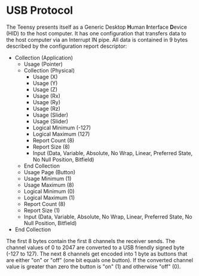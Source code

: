 # USB Protocol

The Teensy presents itself as a Generic Desktop **H**uman **I**nterface **D**evice (HID) to the host computer. It has one configuration that transfers data to the host computer via an Interrupt IN pipe. All data is contained in 9 bytes described by the configuration report descriptor:

* Collection (Application)    
	* Usage (Pointer)    
	* Collection (Physical)    
		* Usage (X)    
		* Usage (Y)    
		* Usage (Z)    
		* Usage (Rx)    
		* Usage (Ry)    
		* Usage (Rz)    
		* Usage (Slider)    
		* Usage (Slider)    
		* Logical Minimum (-127)  
		* Logical Maximum (127)  
		* Report Count (8)  
		* Report Size (8)  
		* Input (Data, Variable, Absolute, No Wrap, Linear, Preferred State, No Null Position, Bitfield) 
	* End Collection     
	* Usage Page (Button) 
	* Usage Minimum (1)  
	* Usage Maximum (8)  
	* Logical Minimum (0)  
	* Logical Maximum (1)  
	* Report Count (8)  
	* Report Size (1)  
	* Input (Data, Variable, Absolute, No Wrap, Linear, Preferred State, No Null Position, Bitfield) 
* End Collection

The first 8 bytes contain the first 8 channels the receiver sends. The channel values of 0 to 2047 are converted to a USB friendly signed byte (-127 to 127). The next 8 channels get encoded into 1 byte as buttons that are either "on" or "off" (one bit equals one button). If the converted channel value is greater than zero the button is "on" (1) and otherwise "off" (0).